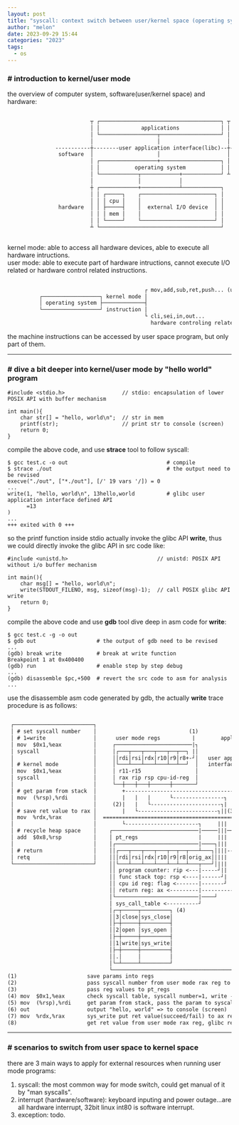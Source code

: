 ```yaml
---
layout: post
title: "syscall: context switch between user/kernel space (operating system)"
author: "melon"
date: 2023-09-29 15:44
categories: "2023"
tags:
  - os
---
```


### # introduction to kernel/user mode
the overview of computer system, software(user/kernel space) and hardware:

```txt
            
                          ┬ ┌──────────────────────────────────────┐ ┬
                          │ │             applications             │ │                   
                          │ └──────────────────┬───────────────────┘ │
                          │                    │                     │    user space (mode)
               -----------┼--------user application interface(libc)--┼-----------------------
                software  │                    │                     │  kernel space (mode)
                          │ ┌──────────────────+───────────────────┐ │ 
                          │ │           operating system           │ │                       
                          │ └────────────┬────────────+────────────┘ ┴
                          │              │            │
                          ┼ ┌────────────+────────────┴────────────┐
                          │ │ ┌─────┐    ┌───────────────────────┐ │
                          │ │ │ cpu │    │                       │ │
                hardware  │ │ ├─────┤    │  external I/O device  │ │
                          │ │ │ mem │    │                       │ │
                          │ │ └─────┘    └───────────────────────┘ │
                          ┴ └──────────────────────────────────────┘
            
```

kernel mode: able to access all hardware devices, able to execute all hardware intructions.  
user mode: able to execute part of hardware intructions, cannot execute I/O related or hardware control related instructions.  

```txt
   
                                           ┌ mov,add,sub,ret,push... (user space program available)
          ┌──────────────────┐ kernel mode │                         
          │ operating system ├─────────────┤
          └──────────────────┘ instruction │
                                           └ cli,sei,in,out...
                                             hardware controling related, directly operating hardware

```

the machine instructions can be accessed by user space program, but only part of them.

<hr>

### # dive a bit deeper into kernel/user mode by "hello world" program

```text
#include <stdio.h>                  // stdio: encapsulation of lower POSIX API with buffer mechanism

int main(){
    char str[] = "hello, world\n";  // str in mem
    printf(str);                    // print str to console (screen)
    return 0;
}
```

compile the above code, and use __strace__ tool to follow syscall:

```text
$ gcc test.c -o out                               # compile 
$ strace ./out                                    # the output need to be revised
execve("./out", ["*./out"], [/' 19 vars '/]) = 0
...
write(1, "hello, world\n", 13hello,world          # glibc user application interface defined API
      =13
)
...
+++ exited with 0 +++
```

so the printf function inside stdio actually invoke the glibc API __write__, thus we could directly invoke the glibc API in src code like:

```text
#include <unistd.h>                            // unistd: POSIX API without i/o buffer mechanism

int main(){
    char msg[] = "hello, world\n";
    write(STDOUT_FILENO, msg, sizeof(msg)-1);  // call POSIX glibc API write
    return 0;
}
```

compile the above code and use __gdb__ tool dive deep in asm code for __write__:

```text
$ gcc test.c -g -o out
$ gdb out                   # the output of gdb need to be revised
...
(gdb) break write           # break at write function
Breakpoint 1 at 0x400400
(gdb) run                   # enable step by step debug
...
(gdb) disassemble $pc,+500  # revert the src code to asm for analysis
...
```

use the disassemble asm code generated by gdb, the actually __write__ trace procedure is as follows:

```txt

 ┌─────────────────────────┐                                                      ┌─────────────────────┐┬
 │ # set syscall number    │                             (1)                   ┬--│---┌─────────────┐   ││
 │ # 1=write               │      user mode regs          |        application │  │   │ main(...)   │   ││
 │ mov  $0x1,%eax          │     ┌────────────────────────|┐              +    ┴--│---└──────┬──────┘   ││
 │ syscall                 │     │┌───┬───┬───┬───┬──┬──┐ |│              |    ┬--│---┌──────+──────┐   ││
 │                         │     ││rdi│rsi│rdx│r10│r9│r8+-┘│   user application│  │   │ printf(...) │   ││
 │ # kernel mode           │     │└───┴───┴───┴───┴──┴──┘  │   interface(glibc)│  │   ├─────────────┤   ││
 │ mov  $0x1,%eax          │     │ r11-r15                 │              |    │  │   │ write(...)  │   ││
 │ syscall                 │     │ rax rip rsp cpu-id-reg  │              |    ┴--│---└─────────────┘   ││
 │                         │     └──┼───┼───┼──────┼───────┘           (8)|       └──────────┬──────────┘┴
 │ # get param from stack  │        +-------------------------------------┘                  │
 │ mov  (%rsp),%rdi        │        |   |   |      └----------------┐                        │
 │                         │     (2)|   |   └----------------------┐|                        │
 │ # save ret value to rax │        |   └-------------------------┐||(3)              syscall│              user space
 │ mov  %rdx,%rax          │  ========================================================================================
 │                         │        └-----------------------┐     |||                     ┌──+──┐         kernel space
 │ # recycle heap space    │    ┌───────────────────────────|─────|||─────────────────────┤trap ├───────┐┬
 │ add  $0x8,%rsp          │    │ pt_regs                   |     |||                     └──┬──┘       ││
 │                         │    │┌──────────────────────────|────┐|||      (6)      ┌────────+────────┐ ││
 │ # return                │    ││┌───┬───┬───┬───┬──┬──┬───┴───┐│|||-------------->│ write(...)      │ ││
 │ retq                    │    │││rdi│rsi│rdx│r10│r9│r8│orig_ax││|||               └────────┬────────┘ ││
 └─────────────────────────┘    ││└───┴───┴───┴───┴──┴──┴───┬───┘│|||               ┌────────+────────┐ ││
                                ││ program counter: rip <---|-----┘||               │ sys_write(...){ │ ││
                                ││ func stack top: rsp <----|------┘|               │     ...         │ ││
                                ││ cpu id reg: flag <-------|-------┘          (7)  │     out (6)     │ ││
                                ││ return reg: ax <---------|-----------------------------...         │ ││
                                │└──────────────────────────|────┘                  │ }               │ ││
                                │ sys_call_table <----------┘                       └─────────────────┘ ││
                                │┌─┬─────┬─────────┐ (4)                                                ││
                                ││3│close│sys_close│                                                    ││
                                │├─┼─────┼─────────┤                                                    ││
                                ││2│open │sys_open │                                                    ││
                                │├─┼─────┼─────────┤                                                    ││
                                ││1│write│sys_write│                                                    ││
                                │├─┼─────┼─────────┤                                                    ││
                                ││.│     │         │                                                    ││
                                │└─┴─────┴─────────┘                                                    ││
                                └───────────────────────────────────────────────────────────────────────┘┴
(1)                      save params into regs
(2)                      pass syscall number from user mode rax reg to kernel mode orig_rax
(3)                      pass reg values to pt_regs
(4) mov  $0x1,%eax       check syscall table, syscall number=1, write -> sys_write 
(5) mov  (%rsp),%rdi     get param from stack, pass the param to syscall
(6) out                  output "hello, world" => to console (screen)     
(7) mov  %rdx,%rax       sys_write put ret value(succeed/fail) to ax reg
(8)                      get ret value from user mode rax reg, glibc return the value to main
```

<hr>

### # scenarios to switch from user space to kernel space
there are 3 main ways to apply for external resources when running user mode programs:  
1) syscall: the most common way for mode switch, could get manual of it by "man syscalls".   
2) interrupt (hardware/software): keyboard inputing and power outage...are all hardware interrupt, 32bit linux int80 is software interrupt.  
3) exception: todo.
